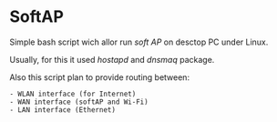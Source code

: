 # SoftAP

Simple bash script wich allor run *soft AP* on desctop PC under Linux.

Usually, for this it used *hostapd* and *dnsmaq* package.

Also this script plan to provide routing between:

    - WLAN interface (for Internet)
    - WAN interface (softAP and Wi-Fi)
    - LAN interface (Ethernet)
